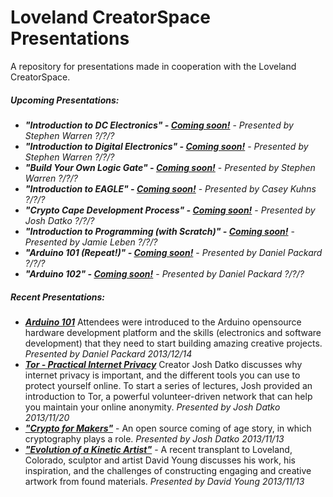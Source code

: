 Loveland CreatorSpace Presentations
=============

A repository for presentations made in cooperation with the Loveland CreatorSpace. 
##### Upcoming Presentations: 
* ***"Introduction to DC Electronics" - [Coming soon!](http://github.com/lovelandcreatorspace/presentations/tree/master/coming_coon)*** - *Presented by Stephen Warren ?/?/?*
* ***"Introduction to Digital Electronics" - [Coming soon!](http://github.com/lovelandcreatorspace/presentations/tree/master/coming_coon)*** - *Presented by Stephen Warren ?/?/?*
* ***"Build Your Own Logic Gate" - [Coming soon!](http://github.com/lovelandcreatorspace/presentations/tree/master/coming_coon)*** - *Presented by Stephen Warren ?/?/?*
* ***"Introduction to EAGLE" - [Coming soon!](http://github.com/lovelandcreatorspace/presentations/tree/master/coming_coon)*** - *Presented by Casey Kuhns ?/?/?*
* ***"Crypto Cape Development Process" - [Coming soon!](http://github.com/lovelandcreatorspace/presentations/tree/master/coming_coon)*** - *Presented by Josh Datko ?/?/?*
* ***"Introduction to Programming (with Scratch)" - [Coming soon!](http://github.com/lovelandcreatorspace/presentations/tree/master/coming_coon)*** - *Presented by Jamie Leben ?/?/?*
* ***"Arduino 101 (Repeat!)" - [Coming soon!](http://github.com/lovelandcreatorspace/presentations/tree/master/coming_coon)*** - *Presented by Daniel Packard ?/?/?*
* ***"Arduino 102" - [Coming soon!](http://github.com/lovelandcreatorspace/presentations/tree/master/coming_coon)*** - *Presented by Daniel Packard ?/?/?*


##### Recent Presentations:
* ***[Arduino 101](http://github.com/lovelandcreatorspace/presentations/tree/master/arduino/101)*** Attendees were introduced to the Arduino opensource hardware development platform and the skills (electronics and software development) that they need to start building amazing creative projects. *Presented by Daniel Packard 2013/12/14*
* ***[Tor - Practical Internet Privacy](http://github.com/lovelandcreatorspace/presentations/tree/master/tor_internet_privacy)*** Creator Josh Datko discusses why internet privacy is important, and the different tools you can use to protect yourself online. To start a series of lectures, Josh provided an introduction to Tor, a powerful volunteer-driven network that can help you maintain your online anonymity. *Presented by Josh Datko 2013/11/20*
* ***["Crypto for Makers"](http://github.com/lovelandcreatorspace/presentations/tree/master/crypto_for_makers)*** - An open source coming of age story, in which cryptography plays a role. *Presented by Josh Datko 2013/11/13*
* ***["Evolution of a Kinetic Artist"](http://github.com/lovelandcreatorspace/presentations/tree/master/sculpture_young)*** - A recent transplant to Loveland, Colorado, sculptor and artist David Young discusses his work, his inspiration, and the challenges of constructing engaging and creative artwork from found materials. *Presented by David Young 2013/11/13*
